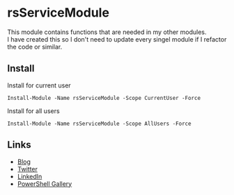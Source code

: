 # rsServiceModule
This module contains functions that are needed in my other modules.  
I have created this so I don't need to update every singel module if I refactor the code or similar.

## Install
Install for current user
```
Install-Module -Name rsServiceModule -Scope CurrentUser -Force
```
  
Install for all users
```
Install-Module -Name rsServiceModule -Scope AllUsers -Force
```

## Links
* [Blog](https://stolpe.io)
* [Twitter](https://twitter.com/rstolpes)
* [LinkedIn](https://www.linkedin.com/in/rstolpe/)
* [PowerShell Gallery](https://www.powershellgallery.com/profiles/rstolpe)